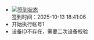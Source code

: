 - [![签到状态](https://github.com/womade/Cloud189-Actions/actions/workflows/main.yml/badge.svg?branch=main)](https://github.com/womade/Cloud189-Actions/actions/workflows/main.yml) <br> 签到时间：2025-10-13 18:41:06
- 开始执行帐号1
- 设备ID不存在，需要二次设备校验
